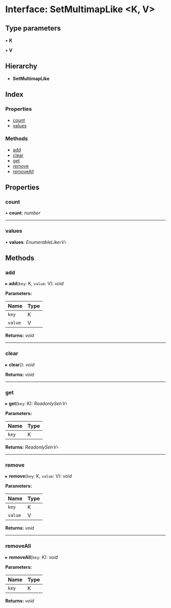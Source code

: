 
# Interface: SetMultimapLike <**K, V**>

## Type parameters

▪ **K**

▪ **V**

## Hierarchy

* **SetMultimapLike**

## Index

### Properties

* [count](setmultimaplike.md#count)
* [values](setmultimaplike.md#values)

### Methods

* [add](setmultimaplike.md#add)
* [clear](setmultimaplike.md#clear)
* [get](setmultimaplike.md#get)
* [remove](setmultimaplike.md#remove)
* [removeAll](setmultimaplike.md#removeall)

## Properties

###  count

• **count**: *number*

___

###  values

• **values**: *EnumerableLike‹V›*

## Methods

###  add

▸ **add**(`key`: K, `value`: V): *void*

**Parameters:**

Name | Type |
------ | ------ |
`key` | K |
`value` | V |

**Returns:** *void*

___

###  clear

▸ **clear**(): *void*

**Returns:** *void*

___

###  get

▸ **get**(`key`: K): *ReadonlySet‹V›*

**Parameters:**

Name | Type |
------ | ------ |
`key` | K |

**Returns:** *ReadonlySet‹V›*

___

###  remove

▸ **remove**(`key`: K, `value`: V): *void*

**Parameters:**

Name | Type |
------ | ------ |
`key` | K |
`value` | V |

**Returns:** *void*

___

###  removeAll

▸ **removeAll**(`key`: K): *void*

**Parameters:**

Name | Type |
------ | ------ |
`key` | K |

**Returns:** *void*
